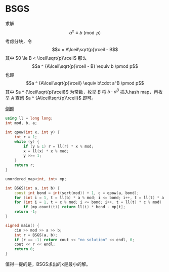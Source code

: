 # BSGS

求解 
$$a^x \equiv b \pmod p$$
考虑分块，令
$$x = A\lceil\sqrt{p}\rceil - B$$
其中 $0 \le B < \lceil\sqrt{p}\rceil$
那么
$$a ^ {A\lceil\sqrt{p}\rceil - B} \equiv b \pmod p$$
也即
$$a ^ {A\lceil\sqrt{p}\rceil} \equiv b\cdot a^B \pmod p$$
其中 $a ^ {\lceil\sqrt{p}\rceil}$ 为常数，枚举 $B$ 将 $b\cdot a^B$ 插入hash map，再枚举 $A$ 查询 $a ^ {A\lceil\sqrt{p}\rceil}$ 即可。

[例题](https://www.luogu.com.cn/problem/P3846)

```cpp
using ll = long long;
int mod, b, a;

int qpow(int x, int y) {
    int r = 1;
    while (y) {
        if (y & 1) r = ll(r) * x % mod;
        x = ll(x) * x % mod;
        y >>= 1;
    }
    return r;
}

unordered_map<int, int> mp;

int BSGS(int a, int b) {
    const int bond = int(sqrt(mod)) + 1, c = qpow(a, bond);
    for (int i = 1, t = ll(b) * a % mod; i <= bond; i++, t = ll(t) * a % mod) mp[t] = i;
    for (int i = 1, t = c % mod; i <= bond; i++, t = ll(t) * c % mod)
        if (mp.count(t)) return ll(i) * bond - mp[t];
    return -1;
}

signed main() {
    cin >> mod >> a >> b;
    int r = BSGS(a, b);
    if (r == -1) return cout << "no solution" << endl, 0;
    cout << r << endl;
    return 0;
}
```

值得一提的是，BSGS求出的x是最小的解。